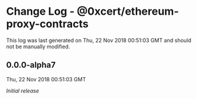 # Change Log - @0xcert/ethereum-proxy-contracts

This log was last generated on Thu, 22 Nov 2018 00:51:03 GMT and should not be manually modified.

## 0.0.0-alpha7
Thu, 22 Nov 2018 00:51:03 GMT

*Initial release*

